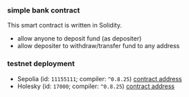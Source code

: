 ### simple bank contract
This smart contract is written in Solidity.
- allow anyone to deposit fund (as depositer)
- allow depositer to withdraw/transfer fund to any address

### testnet deployment
- Sepolia (id: `11155111`; compiler: `^0.8.25`)
[contract address](https://sepolia.etherscan.io/address/0x91eF967492e976F1cac20aae7731FB49182387C1)
- Holesky (id: `17000`; compiler: `^0.8.25`)
[contract address](https://holesky.etherscan.io/address/0x2b76DFFf6B1E9DEd9F7D5c564cAD440667DC4E45)
